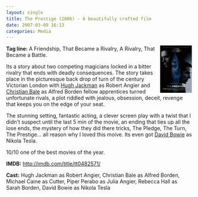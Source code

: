 ```yaml
---
layout: single
title: The Prestige (2006) - A beautifully crafted film
date: 2007-03-09 16:13
categories: Media
---
```


<p align="left"><a href="/public/uploads/2007/03/prestige.jpg" title="The Prestige"><img src="/public/uploads/2007/03/prestige.thumbnail.jpg" alt="The Prestige" align="right" /></a></p>
<p align="left"><strong>Tag line:</strong> A Friendship, That Became a Rivalry, A Rivalry, That Became a Battle.</p>
Its a story about two competing magicians locked in a bitter rivalry that ends with deadly consequences. The story takes place in the picturesque back drop of turn of the century Victorian London with <a href="http://imdb.com/name/nm0413168/">Hugh Jackman</a> as Robert Angier and <a href="http://imdb.com/name/nm0000288/">Christian Bale</a> as Alfred Borden  fellow apprentices turned unfortunate rivals, a plot riddled with jealous, obsession, deceit, revenge that keeps you on the edge of your seat.

The stunning setting, fantastic acting, a clever screen play with a twist that I didn't suspect until the last 5 min of the movie, an ending that ties up all the lose ends, the mystery of how they did there tricks, The Pledge, The Turn, The Prestige... all reason why I loved this moive. Its even got <a href="http://imdb.com/name/nm0000309/">David Bowie</a> as Nikola Tesla.

10/10 one of the best movies of the year.

<strong>IMDB:</strong> <a href="http://imdb.com/title/tt0482571/">http://imdb.com/title/tt0482571/</a>

<strong>Cast:</strong> Hugh Jackman as Robert Angier, Christian Bale as Alfred Borden, Michael Caine as Cutter, Piper Perabo as Julia Angier, Rebecca Hall as Sarah Borden, David Bowie as Nikola Tesla
